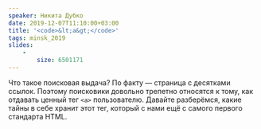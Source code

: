```yaml
---
speaker: Никита Дубко
date: 2019-12-07T11:10:00+03:00
title: '<code>&lt;a&gt;</code>'
tags: minsk_2019
slides:
    -
        size: 6501171
---
```


Что такое поисковая выдача? По факту — страница с десятками ссылок.
Поэтому поисковики довольно трепетно относятся к тому, как отдавать
ценный тег <code>&lt;a&gt;</code> пользователю. Давайте разберёмся,
какие тайны в себе хранит этот тег, который с нами ещё с самого
первого стандарта HTML.
